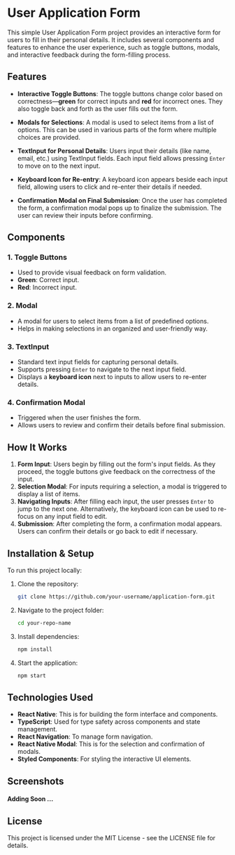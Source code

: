 # User Application Form

This simple User Application Form project provides an interactive form for users to fill in their personal details. It includes several components and features to enhance the user experience, such as toggle buttons, modals, and interactive feedback during the form-filling process.

## Features

- **Interactive Toggle Buttons**: The toggle buttons change color based on correctness—**green** for correct inputs and **red** for incorrect ones. They also toggle back and forth as the user fills out the form.
  
- **Modals for Selections**: A modal is used to select items from a list of options. This can be used in various parts of the form where multiple choices are provided.

- **TextInput for Personal Details**: Users input their details (like name, email, etc.) using TextInput fields. Each input field allows pressing `Enter` to move on to the next input.

- **Keyboard Icon for Re-entry**: A keyboard icon appears beside each input field, allowing users to click and re-enter their details if needed.

- **Confirmation Modal on Final Submission**: Once the user has completed the form, a confirmation modal pops up to finalize the submission. The user can review their inputs before confirming.

## Components

### 1. **Toggle Buttons**
   - Used to provide visual feedback on form validation.
   - **Green**: Correct input.
   - **Red**: Incorrect input.

### 2. **Modal**
   - A modal for users to select items from a list of predefined options.
   - Helps in making selections in an organized and user-friendly way.

### 3. **TextInput**
   - Standard text input fields for capturing personal details.
   - Supports pressing `Enter` to navigate to the next input field.
   - Displays a **keyboard icon** next to inputs to allow users to re-enter details.

### 4. **Confirmation Modal**
   - Triggered when the user finishes the form.
   - Allows users to review and confirm their details before final submission.

## How It Works

1. **Form Input**: Users begin by filling out the form's input fields. As they proceed, the toggle buttons give feedback on the correctness of the input.
2. **Selection Modal**: For inputs requiring a selection, a modal is triggered to display a list of items.
3. **Navigating Inputs**: After filling each input, the user presses `Enter` to jump to the next one. Alternatively, the keyboard icon can be used to re-focus on any input field to edit.
4. **Submission**: After completing the form, a confirmation modal appears. Users can confirm their details or go back to edit if necessary.

## Installation & Setup

To run this project locally:

1. Clone the repository:
   ```bash
   git clone https://github.com/your-username/application-form.git
   ```
2. Navigate to the project folder:
   ```bash
   cd your-repo-name
   ```
3. Install dependencies:
   ```bash
   npm install
   ```
5. Start the application:
   ```bash
   npm start
   ```

## Technologies Used
- **React Native**: This is for building the form interface and components.
- **TypeScript**: Used for type safety across components and state management.
- **React Navigation**: To manage form navigation.
- **React Native Modal**: This is for the selection and confirmation of modals.
- **Styled Components**: For styling the interactive UI elements.

## Screenshots
#### Adding Soon ...

## License
This project is licensed under the MIT License - see the LICENSE file for details.

